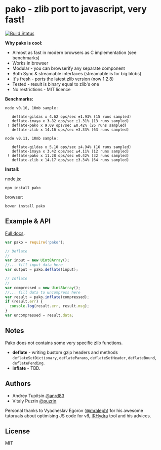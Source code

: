 pako - zlib port to javascript, very fast!
==========================================

[![Build Status](https://travis-ci.org/nodeca/pako.png?branch=master)](https://travis-ci.org/nodeca/pako)

__Why pako is cool:__

- Almost as fast in modern browsers as C implementation (see benchmarks)
- Works in browser
- Modular - you can browserify any separate component
- Both Sync & streamable interfaces (streamable is for big blobs)
- It's fresh - ports the latest zlib version (now 1.2.8)
- Tested - result is binary equal to zlib's one
- No restrictions - MIT licence

__Benchmarks:__


```
node v0.10, 10mb sample:

   deflate-gildas x 4.62 ops/sec ±1.93% (15 runs sampled)
   deflate-imaya x 3.82 ops/sec ±1.31% (13 runs sampled)
 ! deflate-pako x 9.09 ops/sec ±0.42% (26 runs sampled)
   deflate-zlib x 14.16 ops/sec ±3.33% (63 runs sampled)

node v0.11, 10mb sample:

   deflate-gildas x 5.10 ops/sec ±4.94% (16 runs sampled)
   deflate-imaya x 3.42 ops/sec ±4.11% (12 runs sampled)
 ! deflate-pako x 11.28 ops/sec ±0.42% (32 runs sampled)
   deflate-zlib x 14.17 ops/sec ±3.34% (64 runs sampled)
```

__Install:__

node.js:

```
npm install pako
```

browser:

```
bower install pako
```


Example & API
-------------

[Full docs](http://nodeca.github.io/pako/).

```javascript
var pako = require('pako');

// Deflate
//
var input = new Uint8Array();
//... fill input data here
var output = pako.deflate(input);

// Inflate
//
var compressed = new Uint8Array();
//... fill data to uncompress here
var result = pako.inflate(compressed);
if (result.err) {
  console.log(result.err, result.msg);
}
var uncompressed = result.data;

```


Notes
-----

Pako does not contains some very specific zlib functions.

- __deflate__ - writing bustom gzip headers and methods `deflateSetDictionary`,
  `deflateParams`, `deflateSetHeader`, `deflateBound`, `deflatePending`.
- __inflate__ - TBD.


Authors
-------

- Andrey Tupitsin [@anrd83](https://github.com/andr83)
- Vitaly Puzrin [@puzrin](https://github.com/puzrin)

Personal thanks to Vyacheslav Egorov ([@mraleph](https://github.com/mraleph))
for his awesome tutoruals about optimising JS code for v8,
[IRHydra](http://mrale.ph/irhydra/) tool and his advices.


License
-------

MIT
